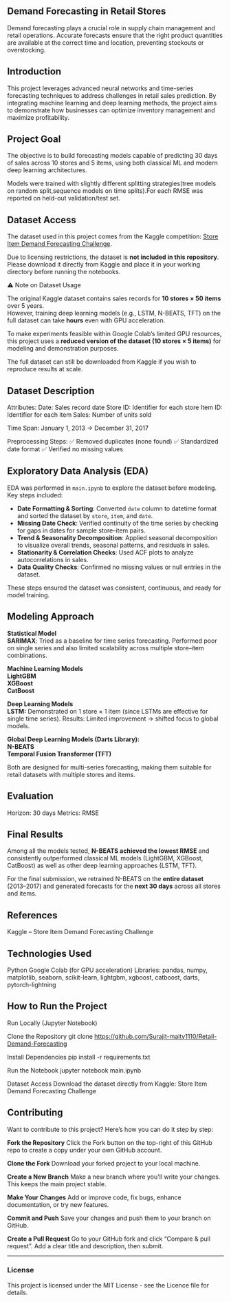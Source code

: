 ## Demand Forecasting in Retail Stores

Demand forecasting plays a crucial role in supply chain management and retail operations. Accurate forecasts ensure that the right product quantities are available at the correct time and location, preventing stockouts or overstocking.

## Introduction

This project leverages advanced neural networks and time-series forecasting techniques to address challenges in retail sales prediction. By integrating machine learning and deep learning methods, the project aims to demonstrate how businesses can optimize inventory management and maximize profitability.

## Project Goal
The objective is to build forecasting models capable of predicting 30 days of sales across 10 stores and 5 items, using both classical ML and modern deep learning architectures.

Models were trained with slightly different splitting strategies(tree models on random split,sequence models on time splits).For each RMSE was reported on held-out validation/test set.

## Dataset Access

The dataset used in this project comes from the Kaggle competition: 
[Store Item Demand Forecasting Challenge](https://www.kaggle.com/c/demand-forecasting-kernels-only/data).

Due to licensing restrictions, the dataset is **not included in this repository**.  
Please download it directly from Kaggle and place it in your working directory before running the notebooks.

⚠️ Note on Dataset Usage  

The original Kaggle dataset contains sales records for **10 stores × 50 items** over 5 years.  
However, training deep learning models (e.g., LSTM, N-BEATS, TFT) on the full dataset can take **hours** even with GPU acceleration.  

To make experiments feasible within Google Colab’s limited GPU resources,  
this project uses a **reduced version of the dataset (10 stores × 5 items)** for modeling and demonstration purposes.  

The full dataset can still be downloaded from Kaggle if you wish to reproduce results at scale.


## Dataset Description
Attributes:
Date: Sales record date
Store ID: Identifier for each store
Item ID: Identifier for each item
Sales: Number of units sold

Time Span:
January 1, 2013 → December 31, 2017

Preprocessing Steps:
✅ Removed duplicates (none found)
✅ Standardized date format
✅ Verified no missing values

## Exploratory Data Analysis (EDA)

EDA was performed in `main.ipynb` to explore the dataset before modeling.  
Key steps included:

- **Date Formatting & Sorting**: Converted `date` column to datetime format and sorted the dataset by `store`, `item`, and `date`.
- **Missing Date Check**: Verified continuity of the time series by checking for gaps in dates for sample store–item pairs.
- **Trend & Seasonality Decomposition**: Applied seasonal decomposition to visualize overall trends, seasonal patterns, and residuals in sales.
- **Stationarity & Correlation Checks**: Used ACF plots to analyze autocorrelations in sales.
- **Data Quality Checks**: Confirmed no missing values or null entries in the dataset.

These steps ensured the dataset was consistent, continuous, and ready for model training.

## Modeling Approach
**Statistical Model**  
**SARIMAX**: Tried as a baseline for time series forecasting. Performed poor on single series and also limited scalability across multiple store–item combinations.

**Machine Learning Models**  
**LightGBM**  
**XGBoost**  
**CatBoost**  

**Deep Learning Models**  
**LSTM:** Demonstrated on 1 store × 1 item (since LSTMs are effective for single time series).
Results: Limited improvement → shifted focus to global models.

**Global Deep Learning Models (Darts Library):**  
**N-BEATS**  
**Temporal Fusion Transformer (TFT)**  

Both are designed for multi-series forecasting, making them suitable for retail datasets with multiple stores and items.


## Evaluation

Horizon: 30 days
Metrics: RMSE

## Final Results

Among all the models tested, **N-BEATS achieved the lowest RMSE** and consistently outperformed classical ML models (LightGBM, XGBoost, CatBoost) as well as other deep learning approaches (LSTM, TFT).  

For the final submission, we retrained N-BEATS on the **entire dataset** (2013–2017) and generated forecasts for the **next 30 days** across all stores and items.

## References

Kaggle – Store Item Demand Forecasting Challenge


## Technologies Used

Python
Google Colab (for GPU acceleration)
Libraries: pandas, numpy, matplotlib, seaborn, scikit-learn, lightgbm, xgboost, catboost, darts, pytorch-lightning

## How to Run the Project
Run Locally (Jupyter Notebook)

Clone the Repository
git clone https://github.com/Surajit-maity1110/Retail-Demand-Forecasting

Install Dependencies
pip install -r requirements.txt

Run the Notebook
jupyter notebook main.ipynb

Dataset Access
Download the dataset directly from Kaggle: Store Item Demand Forecasting Challenge


## Contributing

Want to contribute to this project? Here’s how you can do it step by step:

**Fork the Repository**
Click the Fork button on the top-right of this GitHub repo to create a copy under your own GitHub account.

**Clone the Fork**
Download your forked project to your local machine.

**Create a New Branch**
Make a new branch where you'll write your changes. This keeps the main project stable.

**Make Your Changes**
Add or improve code, fix bugs, enhance documentation, or try new features.

**Commit and Push**
Save your changes and push them to your branch on GitHub.

**Create a Pull Request**
Go to your GitHub fork and click “Compare & pull request”. Add a clear title and description, then submit.

---

### License

This project is licensed under the MIT License - see the Licence file for details.